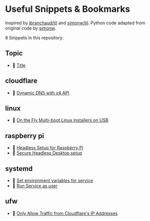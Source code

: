 # Useful Snippets & Bookmarks

Inspired by [jbranchaud/til](https://github.com/jbranchaud/til) and [simonw/til](https://github.com/simonw/til). 
Python code adapted from original code by [simonw](https://github.com/simonw).

<!-- count starts -->8<!-- count ends --> Snippets in this repository.

<!-- index starts -->
## Topic

* :bookmark: [Title](https://dev.null)

## cloudflare

* :bookmark: [Dynamic DNS with v4 API](https://github.com/dcerisano/Cloudflare-dynamic-dns)

## linux

* :bookmark: [On the Fly Multi-boot Linux Installers on USB](https://www.ventoy.net/en/doc_start.html)

## raspberry pi

* :memo: [Headless Setup for Raspberry Pi](https://github.com/wrecker/snippets-dev/blob/master/raspberry_pi/headless-setup.md)
* :bookmark: [Secure Headless Desktop setup](https://www.instructables.com/id/Raspberry-Pi-Desktop-Secure-Headless-Setup-Without/)

## systemd

* :bookmark: [Set environment variables for service](https://serverfault.com/questions/413397/how-to-set-environment-variable-in-systemd-service/413408#413408)
* :bookmark: [Run Service as user](https://askubuntu.com/questions/676007/how-do-i-make-my-systemd-service-run-via-specific-user-and-start-on-boot/676022#676022)

## ufw

* :memo: [Only Allow Traffic from Cloudflare's IP Addresses](https://github.com/wrecker/snippets-dev/blob/master/ufw/restrict_to_cloudflare_ips.md)
<!-- index ends -->
